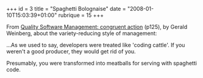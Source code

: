 +++
id = 3
title = "Spaghetti Bolognaise"
date = "2008-01-10T15:03:39+01:00"
rubrique = 15
+++

From [Quality Software Management: congruent action](../article_51) (p125), by Gerald Weinberg, about the variety-reducing style of management:

...As we used to say, developers were treated like 'coding cattle'. If you weren't a good producer, they would get rid of you.

Presumably, you were transformed into meatballs for serving with spaghetti code.